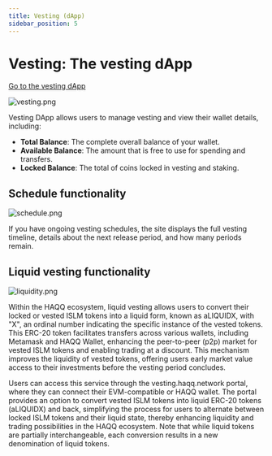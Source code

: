 ```yaml
---
title: Vesting (dApp)
sidebar_position: 5
---
```


# Vesting: The vesting dApp
[Go to the vesting dApp](https://vesting.haqq.network/)

![vesting.png](/img/vesting.png)

Vesting DApp allows users to manage vesting and view their wallet details, including:

* **Total Balance**: The complete overall balance of your wallet.
* **Available Balance**: The amount that is free to use for spending and transfers.
* **Locked Balance**: The total of coins locked in vesting and staking.

## Schedule functionality

![schedule.png](/img/schedule.png)

If you have ongoing vesting schedules, the site displays the full vesting timeline, details about the next release period, and how many periods remain.

## Liquid vesting functionality 

![liquidity.png](/img/liquidity.png)

Within the HAQQ ecosystem, liquid vesting allows users to convert their locked or vested ISLM tokens into a liquid form, known as aLIQUIDX, with "X", an ordinal number indicating the specific instance of the vested tokens. This ERC-20 token facilitates transfers across various wallets, including Metamask and HAQQ Wallet, enhancing the peer-to-peer (p2p) market for vested ISLM tokens and enabling trading at a discount. This mechanism improves the liquidity of vested tokens, offering users early market value access to their investments before the vesting period concludes.

Users can access this service through the vesting.haqq.network portal, where they can connect their EVM-compatible or HAQQ wallet. The portal provides an option to convert vested ISLM tokens into liquid ERC-20 tokens (aLIQUIDX) and back, simplifying the process for users to alternate between locked ISLM tokens and their liquid state, thereby enhancing liquidity and trading possibilities in the HAQQ ecosystem.
Note that while liquid tokens are partially interchangeable, each conversion results in a new denomination of liquid tokens.
